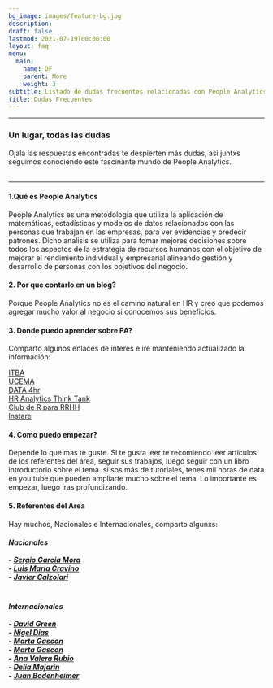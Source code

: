 ```yaml
---
bg_image: images/feature-bg.jpg
description: 
draft: false
lastmod: 2021-07-19T00:00:00
layout: faq
menu:
  main:
    name: DF
    parent: More
    weight: 3
subtitle: Listado de dudas frecuentes relacionadas con People Analytics.
title: Dudas Frecuentes
---
```

------- 
### Un lugar, todas las dudas


Ojala las respuestas encontradas te despierten más dudas, asi juntxs seguimos conociendo este fascinante mundo de People Analytics.<br> <br>

------- 

#### 1.Qué es People Analytics

People Analytics es una metodología que utiliza la aplicación de matemáticas, estadísticas y modelos de datos relacionados con las personas que trabajan en las empresas, para ver evidencias y predecir patrones. 
Dicho analisis  se utiliza para tomar mejores decisiones sobre todos los aspectos de la estrategia de recursos humanos con el objetivo de mejorar el rendimiento individual y empresarial alineando gestión y desarrollo de personas con los objetivos del negocio.

#### 2. Por que contarlo en un blog?

Porque People Analytics no es el camino natural en HR  y creo que podemos agregar mucho valor al negocio si conocemos sus beneficios.

#### 3. Donde puedo aprender sobre PA?

Comparto algunos enlaces de interes e iré manteniendo actualizado la información:

[ITBA](https://innovacion.itba.edu.ar/educacion-ejecutiva/tic/people-analytics/)<br>[UCEMA](https://ucema.edu.ar/educacion-ejecutiva/people-analytics)<br>[DATA 4hr](https://data-4hr.com/)<br>[HR Analytics Think Tank](https://www.3nstrategy.com/)<br>[Club de R para RRHH](https://r4hr.club/) <br>[Instare](https://www.instare.com/web/component/tags/tag/people-analytics)


#### 4. Como puedo empezar?

Depende lo que mas te guste. Si te gusta leer te recomiendo leer articulos de los referentes del área, seguir sus trabajos, luego seguir con  un libro introductorio sobre el tema. si sos más de tutoriales, tenes mil horas de data en you tube que pueden ampliarte mucho sobre el tema. Lo importante es empezar, luego iras profundizando. 



#### 5. Referentes del Area

Hay muchos, Nacionales e Internacionales, comparto algunxs:<br>

##### *Nacionales*<br><br>- [Sergio  Garcia Mora](https://www.linkedin.com/in/sergiogarciamora/)<br>- [Luis Maria Cravino](https://www.linkedin.com/in/luis-maria-cravino/)<br>- [Javier Calzolari](https://www.linkedin.com/in/luis-maria-cravino/)<br><br>

##### *Internacionales*<br><br>- [David Green](https://www.davidrgreen.com/) <br>- [Nigel Dias](https://www.linkedin.com/in/nigeldias/) <br>- [Marta Gascon](https://personkpi.com/)<br>- [Marta Gascon](https://personkpi.com/)<br>- [Ana Valera Rubio](https://www.linkedin.com/in/anavalerarubio/)<br>- [Delia Majarín](https://www.linkedin.com/in/deliamajarin/)<br>- [Juan Bodenheimer](https://www.linkedin.com/in/instare-consultoria/)
